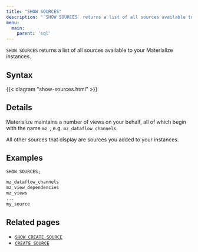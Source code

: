 ```yaml
---
title: "SHOW SOURCES"
description: "`SHOW SOURCES` returns a list of all sources available to your Materialize instances."
menu:
  main:
    parent: 'sql'
---
```


`SHOW SOURCES` returns a list of all sources available to your Materialize instances.

## Syntax

{{< diagram "show-sources.html" >}}

## Details

Materialize maintains a number of views on your behalf, all of which begin with the name
`mz_`, e.g. `mz_dataflow_channels`.

All other sources that display are sources you added to your instances.

## Examples

```sql
SHOW SOURCES;
```
```bash
mz_dataflow_channels
mz_view_dependencies
mz_views
...
my_source
```

## Related pages

- [`SHOW CREATE SOURCE`](../show-create-source)
- [`CREATE SOURCE`](../create-source)
